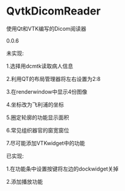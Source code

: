 # QvtkDicomReader

使用Qt和VTK编写的Dicom阅读器

0.0.6

未实现:

1.选择用dcmtk读取病人信息

2.利用QT的布局管理器将左右设置为2:8

3.在renderwindow中显示4份图像

4.坐标改为飞利浦的坐标

5.圈定轮廓的功能显示面积

6.常见组织器官的窗宽窗位

7.尽可能添加VTKwidget中的功能

已实现:

1.在功能条中设置按键将左边的dockwidget关掉

2.添加播放功能
